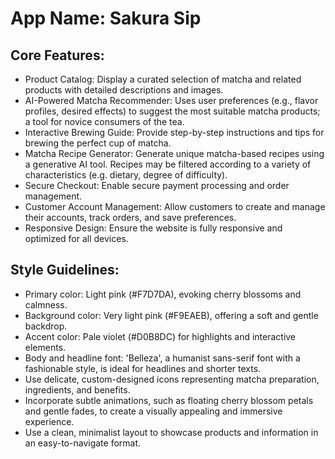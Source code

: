 # **App Name**: Sakura Sip

## Core Features:

- Product Catalog: Display a curated selection of matcha and related products with detailed descriptions and images.
- AI-Powered Matcha Recommender: Uses user preferences (e.g., flavor profiles, desired effects) to suggest the most suitable matcha products; a tool for novice consumers of the tea.
- Interactive Brewing Guide: Provide step-by-step instructions and tips for brewing the perfect cup of matcha.
- Matcha Recipe Generator: Generate unique matcha-based recipes using a generative AI tool. Recipes may be filtered according to a variety of characteristics (e.g. dietary, degree of difficulty).
- Secure Checkout: Enable secure payment processing and order management.
- Customer Account Management: Allow customers to create and manage their accounts, track orders, and save preferences.
- Responsive Design: Ensure the website is fully responsive and optimized for all devices.

## Style Guidelines:

- Primary color: Light pink (#F7D7DA), evoking cherry blossoms and calmness.
- Background color: Very light pink (#F9EAEB), offering a soft and gentle backdrop.
- Accent color: Pale violet (#D0B8DC) for highlights and interactive elements.
- Body and headline font: 'Belleza', a humanist sans-serif font with a fashionable style, is ideal for headlines and shorter texts.
- Use delicate, custom-designed icons representing matcha preparation, ingredients, and benefits.
- Incorporate subtle animations, such as floating cherry blossom petals and gentle fades, to create a visually appealing and immersive experience.
- Use a clean, minimalist layout to showcase products and information in an easy-to-navigate format.